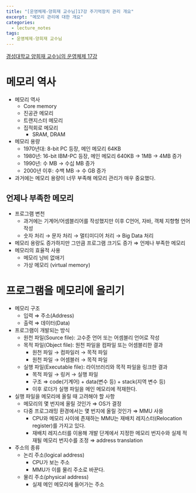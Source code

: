 ```yaml
---
title: "[운영체제-양희재 교수님]17강 주기억장치 관리 개요"
excerpt: "메모리 관리에 대한 개요"
categories:
  - lecture_notes
tags:
  - 운영체제-양희재 교수님
---
```


[경성대학교 양희재 교수님의 운영체제 17강](http://www.kocw.net/home/cview.do?lid=25aa290afc4c5d78)


# 메모리 역사

- 메모리 역사
    - Core memory
    - 진공관 메모리
    - 트랜지스터 메모리
    - 집적회로 메모리
        - SRAM, DRAM
- 메모리 용량
    - 1970년대: 8-bit PC 등장, 메인 메모리 64KB
    - 1980년: 16-bit IBM-PC 등장, 메인 메모리 640KB → 1MB → 4MB 증가
    - 1990년: 수 MB → 수십 MB 증가
    - 2000년 이후: 수백 MB → 수 GB 증가
- 과거에는 메모리 용량이 너무 부족해 메모리 관리가 매우 중요했다.

## 언제나 부족한 메모리

- 프로그램 변천
    - 과거에는 기계어/어셈블리어를 작성했지만 이후 C언어, 자바, 객체 지향형 언어 작성
    - 숫자 처리 → 문자 처리 → 멀티미디어 처리 → Big Data 처리
- 메모리 용량도 증가하지만 그만큼 프로그램 크기도 증가 ⇒ 언제나 부족한 메모리
- 메모리의 효율적 사용
    - 메모리 낭비 없애기
    - 가상 메모리 (virtual memory)

# 프로그램을 메모리에 올리기

- 메모리 구조
    - 입력 ⇒ 주소(Address)
    - 출력 ⇒ 데이터(Data)
- 프로그램이 개발되는 방식
    - 원천 파일(Source file): 고수준 언어 또는 어셈블리 언어로 작성
    - 목적 파일(Object file): 원천 파일을 컴파일 또는 어셈블리한 결과
        - 원천 파일 → 컴파일러 → 목적 파일
        - 원천 파일 → 어셈블러 → 목적 파일
    - 실행 파일(Executable file): 라이브러리와 목적 파일을 링크한 결과
        - 목적 파일 → 링커 → 실행 파일
        - 구조 ⇒ code(기계어) + data(변수 등) + stack(지역 변수 등)
        - 이후 로더가 실행 파일을 메인 메모리에 적재한다.
- 실행 파일을 메모리에 올릴 때 고려해야 할 사항
    - 메모리의 몇 번지에 올릴 것인가 ⇒ OS가 결정
    - 다중 프로그래밍 환경에서는 몇 번지에 올릴 것인가 ⇒ MMU 사용
        - CPU와 메모리 사이에 존재하는 MMU는 재배치 레지스터(Relocation register)를 가지고 있다.
        - 재배치 레지스터를 이용해 개발 단계에서 지정한 메모리 번지수와 실제 적재될 메모리 번지수를 조정 ⇒ address translation
- 주소의 종류
    - 논리 주소(logical address)
        - CPU가 보는 주소
        - MMU가 이를 물리 주소로 바꾼다.
    - 물리 주소(physical address)
        - 실제 메인 메모리에 들어가는 주소
